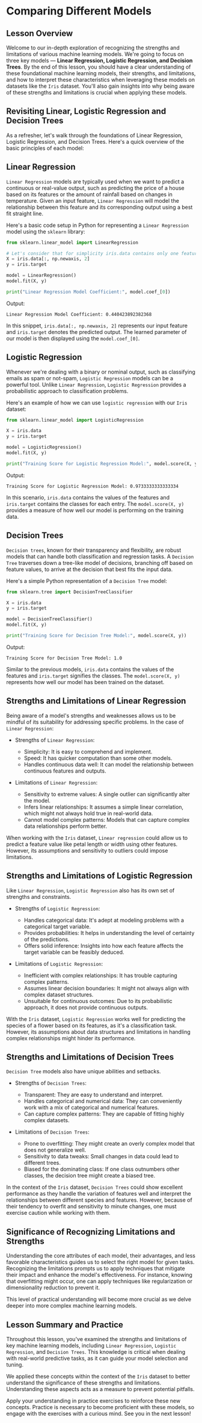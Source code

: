 # Comparing Different Models

## Lesson Overview
Welcome to our in-depth exploration of recognizing the strengths and limitations of various machine learning models. We're going to focus on three key models — **Linear Regression, Logistic Regression, and Decision Trees**. By the end of this lesson, you should have a clear understanding of these foundational machine learning models, their strengths, and limitations, and how to interpret these characteristics when leveraging these models on datasets like the `Iris` dataset. You'll also gain insights into why being aware of these strengths and limitations is crucial when applying these models.

## Revisiting Linear, Logistic Regression and Decision Trees
As a refresher, let's walk through the foundations of Linear Regression, Logistic Regression, and Decision Trees. Here's a quick overview of the basic principles of each model:

## Linear Regression
`Linear Regression` models are typically used when we want to predict a continuous or real-value output, such as predicting the price of a house based on its features or the amount of rainfall based on changes in temperature. Given an input feature, `Linear Regression` will model the relationship between this feature and its corresponding output using a best fit straight line.

Here's a basic code setup in Python for representing a `Linear Regression` model using the `sklearn` library:

```Python
from sklearn.linear_model import LinearRegression

# Let's consider that for simplicity iris.data contains only one feature
X = iris.data[:, np.newaxis, 2]
y = iris.target

model = LinearRegression()
model.fit(X, y)

print("Linear Regression Model Coefficient:", model.coef_[0])
```

Output:
```
Linear Regression Model Coefficient: 0.440423892382368
```

In this snippet, `iris.data[:, np.newaxis, 2]` represents our input feature and `iris.target` denotes the predicted output. The learned parameter of our model is then displayed using the `model.coef_[0]`.

## Logistic Regression
Whenever we're dealing with a binary or nominal output, such as classifying emails as spam or not-spam, `Logistic Regression` models can be a powerful tool. Unlike `Linear Regression`, `Logistic Regression` provides a probabilistic approach to classification problems.

Here's an example of how we can use `logistic regression` with our `Iris` dataset:

```Python
from sklearn.linear_model import LogisticRegression

X = iris.data
y = iris.target

model = LogisticRegression()
model.fit(X, y)

print("Training Score for Logistic Regression Model:", model.score(X, y))
```

Output:
```
Training Score for Logistic Regression Model: 0.9733333333333334
```

In this scenario, `iris.data` contains the values of the features and `iris.target` contains the classes for each entry. The `model.score(X, y)` provides a measure of how well our model is performing on the training data.

## Decision Trees
`Decision trees`, known for their transparency and flexibility, are robust models that can handle both classification and regression tasks. A `Decision Tree` traverses down a tree-like model of decisions, branching off based on feature values, to arrive at the decision that best fits the input data.

Here's a simple Python representation of a `Decision Tree` model:

```Python
from sklearn.tree import DecisionTreeClassifier

X = iris.data
y = iris.target

model = DecisionTreeClassifier()
model.fit(X, y)

print("Training Score for Decision Tree Model:", model.score(X, y))
```

Output:
```
Training Score for Decision Tree Model: 1.0
```

Similar to the previous models, `iris.data` contains the values of the features and `iris.target` signifies the classes. The `model.score(X, y)` represents how well our model has been trained on the dataset.

## Strengths and Limitations of Linear Regression
Being aware of a model's strengths and weaknesses allows us to be mindful of its suitability for addressing specific problems. In the case of `Linear Regression`:

- Strengths of `Linear Regression`:
    - Simplicity: It is easy to comprehend and implement.
    - Speed: It has quicker computation than some other models.
    - Handles continuous data well: It can model the relationship between continuous features and outputs.

- Limitations of `Linear Regression`:
    - Sensitivity to extreme values: A single outlier can significantly alter the model.
    - Infers linear relationships: It assumes a simple linear correlation, which might not always hold true in real-world data.
    - Cannot model complex patterns: Models that can capture complex data relationships perform better.

When working with the `Iris` dataset, `Linear regression` could allow us to predict a feature value like petal length or width using other features. However, its assumptions and sensitivity to outliers could impose limitations.

## Strengths and Limitations of Logistic Regression
Like `Linear Regression`, `Logistic Regression` also has its own set of strengths and constraints.

- Strengths of `Logistic Regression`:
    - Handles categorical data: It's adept at modeling problems with a categorical target variable.
    - Provides probabilities: It helps in understanding the level of certainty of the predictions.
    - Offers solid inference: Insights into how each feature affects the target variable can be feasibly deduced.

- Limitations of `Logistic Regression`:
    - Inefficient with complex relationships: It has trouble capturing complex patterns.
    - Assumes linear decision boundaries: It might not always align with complex dataset structures.
    - Unsuitable for continuous outcomes: Due to its probabilistic approach, it does not provide continuous outputs.

With the `Iris` dataset, `Logistic Regression` works well for predicting the species of a flower based on its features, as it's a classification task. However, its assumptions about data structures and limitations in handling complex relationships might hinder its performance.

## Strengths and Limitations of Decision Trees
`Decision Tree` models also have unique abilities and setbacks.

- Strengths of `Decision Trees`:
    - Transparent: They are easy to understand and interpret.
    - Handles categorical and numerical data: They can conveniently work with a mix of categorical and numerical features.
    - Can capture complex patterns: They are capable of fitting highly complex datasets.

- Limitations of `Decision Trees`:
    - Prone to overfitting: They might create an overly complex model that does not generalize well.
    - Sensitivity to data tweaks: Small changes in data could lead to different trees.
    - Biased for the dominating class: If one class outnumbers other classes, the decision tree might create a biased tree.

In the context of the `Iris` dataset, `Decision Trees` could show excellent performance as they handle the variation of features well and interpret the relationships between different species and features. However, because of their tendency to overfit and sensitivity to minute changes, one must exercise caution while working with them.

## Significance of Recognizing Limitations and Strengths
Understanding the core attributes of each model, their advantages, and less favorable characteristics guides us to select the right model for given tasks. Recognizing the limitations prompts us to apply techniques that mitigate their impact and enhance the model's effectiveness. For instance, knowing that overfitting might occur, one can apply techniques like regularization or dimensionality reduction to prevent it.

This level of practical understanding will become more crucial as we delve deeper into more complex machine learning models.

## Lesson Summary and Practice
Throughout this lesson, you've examined the strengths and limitations of key machine learning models, including `Linear Regression`, `Logistic Regression`, and `Decision Trees`. This knowledge is critical when dealing with real-world predictive tasks, as it can guide your model selection and tuning.

We applied these concepts within the context of the `Iris` dataset to better understand the significance of these strengths and limitations. Understanding these aspects acts as a measure to prevent potential pitfalls.

Apply your understanding in practice exercises to reinforce these new concepts. Practice is necessary to become proficient with these models, so engage with the exercises with a curious mind. See you in the next lesson!
